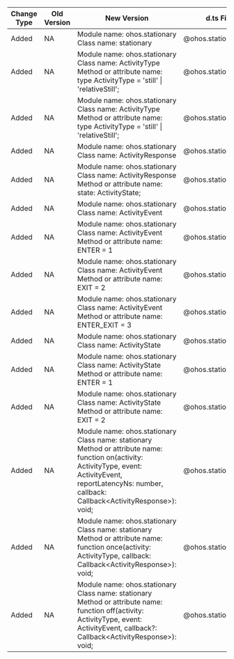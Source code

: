 | Change Type | Old Version | New Version | d.ts File |
| ---- | ------ | ------ | -------- |
|Added|NA|Module name: ohos.stationary<br>Class name: stationary|@ohos.stationary.d.ts|
|Added|NA|Module name: ohos.stationary<br>Class name: ActivityType<br>Method or attribute name: type ActivityType = 'still' \| 'relativeStill';|@ohos.stationary.d.ts|
|Added|NA|Module name: ohos.stationary<br>Class name: ActivityType<br>Method or attribute name: type ActivityType = 'still' \| 'relativeStill';|@ohos.stationary.d.ts|
|Added|NA|Module name: ohos.stationary<br>Class name: ActivityResponse|@ohos.stationary.d.ts|
|Added|NA|Module name: ohos.stationary<br>Class name: ActivityResponse<br>Method or attribute name: state: ActivityState;|@ohos.stationary.d.ts|
|Added|NA|Module name: ohos.stationary<br>Class name: ActivityEvent|@ohos.stationary.d.ts|
|Added|NA|Module name: ohos.stationary<br>Class name: ActivityEvent<br>Method or attribute name: ENTER = 1|@ohos.stationary.d.ts|
|Added|NA|Module name: ohos.stationary<br>Class name: ActivityEvent<br>Method or attribute name: EXIT = 2|@ohos.stationary.d.ts|
|Added|NA|Module name: ohos.stationary<br>Class name: ActivityEvent<br>Method or attribute name: ENTER_EXIT = 3|@ohos.stationary.d.ts|
|Added|NA|Module name: ohos.stationary<br>Class name: ActivityState|@ohos.stationary.d.ts|
|Added|NA|Module name: ohos.stationary<br>Class name: ActivityState<br>Method or attribute name: ENTER = 1|@ohos.stationary.d.ts|
|Added|NA|Module name: ohos.stationary<br>Class name: ActivityState<br>Method or attribute name: EXIT = 2|@ohos.stationary.d.ts|
|Added|NA|Module name: ohos.stationary<br>Class name: stationary<br>Method or attribute name: function on(activity: ActivityType, event: ActivityEvent, reportLatencyNs: number, callback: Callback\<ActivityResponse>): void;|@ohos.stationary.d.ts|
|Added|NA|Module name: ohos.stationary<br>Class name: stationary<br>Method or attribute name: function once(activity: ActivityType, callback: Callback\<ActivityResponse>): void;|@ohos.stationary.d.ts|
|Added|NA|Module name: ohos.stationary<br>Class name: stationary<br>Method or attribute name: function off(activity: ActivityType, event: ActivityEvent, callback?: Callback\<ActivityResponse>): void;|@ohos.stationary.d.ts|
